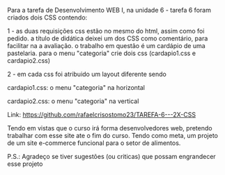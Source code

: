 Para a tarefa de Desenvolvimento WEB I, na unidade 6 - tarefa 6 foram criados dois CSS contendo:

1 - as duas requisições css estão no mesmo <head> do html, assim como foi pedido. a título de didática deixei um dos CSS como comentário, para facilitar na a avaliação. o trabalho em questão é um cardápio de uma pastelaria. para o menu "categoria" crie dois css (cardapio1.css e cardapio2.css)

2 - em cada css foi atribuido um layout diferente sendo 

cardapio1.css: o menu "categoria" na horizontal

cardapio2.css: o menu "categoria" na vertical

Link: https://github.com/rafaelcrisostomo23/TAREFA-6---2X-CSS



Tendo em vistas que o curso irá forma desenvolvedores web, pretendo trabalhar com esse site ate o fim do curso. Tendo como meta, um projeto de um site e-commerce funcional para o setor de alimentos. 

P.S.: Agradeço se tiver sugestões (ou criticas) que possam engrandecer esse projeto

